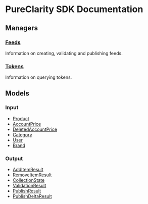 # PureClarity SDK Documentation

## Managers

### [Feeds](managers/feed-manager)

Information on creating, validating and publishing feeds.


### [Tokens](managers/query-token-manager)

Information on querying tokens.

## Models


### Input

* [Product](models/product)
* [AccountPrice](models/account-price)
* [DeletedAccountPrice](models/deleted-account-price)
* [Category](models/category)
* [User](models/user)
* [Brand](models/brand)

### Output

* [AddItemResult](models/add-item-result)
* [RemoveItemResult](models/remove-item-result)
* [CollectionState](models/collection-state)
* [ValidationResult](models/validation-result)
* [PublishResult](models/publish-result)
* [PublishDeltaResult](models/publish-delta-result)